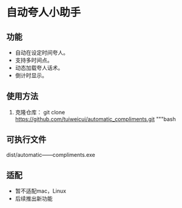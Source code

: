 # 自动夸人小助手

## 功能
- 自动在设定时间夸人。
- 支持多时间点。
- 动态加载夸人话术。
- 倒计时显示。

## 使用方法
1. 克隆仓库：
 git clone https://github.com/tuiweicui/automatic_compliments.git """bash

## 可执行文件
 dist/automatic——compliments.exe
## 适配
- 暂不适配mac，Linux
- 后续推出新功能
